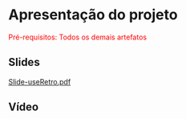 # Apresentação do projeto

<span style="color:red">Pré-requisitos: Todos os demais artefatos</span>


## Slides

[Slide-useRetro.pdf](https://github.com/user-attachments/files/18157517/Slide-useRetro.pdf)



## Vídeo


